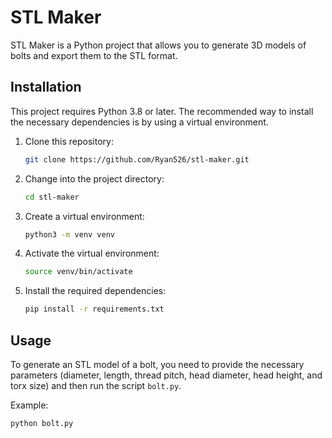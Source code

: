 # STL Maker

STL Maker is a Python project that allows you to generate 3D models of bolts and export them to the STL format.

## Installation

This project requires Python 3.8 or later. The recommended way to install the necessary dependencies is by using a virtual environment.

1. Clone this repository:
    ```bash
    git clone https://github.com/Ryan526/stl-maker.git
    ```
2. Change into the project directory:
    ```bash
    cd stl-maker
    ```
3. Create a virtual environment:
    ```bash
    python3 -m venv venv
    ```
4. Activate the virtual environment:
    ```bash
    source venv/bin/activate
    ```
5. Install the required dependencies:
    ```bash
    pip install -r requirements.txt
    ```

## Usage

To generate an STL model of a bolt, you need to provide the necessary parameters (diameter, length, thread pitch, head diameter, head height, and torx size) and then run the script `bolt.py`.

Example:
```bash
python bolt.py
